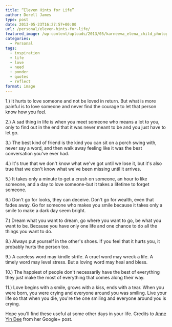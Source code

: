 ```yaml
---
title: “Eleven Hints for Life”
author: Dorell James
type: post
date: 2013-05-23T16:27:57+00:00
url: /personal/eleven-hints-for-life/
featured_image: /wp-content/uploads/2013/05/karneeva_elena_child_photography_81.jpg
categories:
  - Personal
tags:
  - inspiration
  - life
  - love
  - need
  - ponder
  - quotes
  - reflect
format: image
---
```


1.) It hurts to love someone and not be loved in return. But what is more painful is to love someone and never find the courage to let that person know how you feel.

2.) A sad thing in life is when you meet someone who means a lot to you, only to find out in the end that it was never meant to be and you just have to let go.

3.) The best kind of friend is the kind you can sit on a porch swing with, never say a word, and then walk away feeling like it was the best conversation you've ever had.

4.) It's true that we don't know what we've got until we lose it, but it's also true that we don't know what we've been missing until it arrives.

5.) It takes only a minute to get a crush on someone, an hour to like someone, and a day to love someone-but it takes a lifetime to forget someone.

6.) Don't go for looks, they can deceive. Don't go for wealth, even that fades away. Go for someone who makes you smile because it takes only a smile to make a dark day seem bright.

7.) Dream what you want to dream, go where you want to go, be what you want to be. Because you have only one life and one chance to do all the things you want to do.

8.) Always put yourself in the other's shoes. If you feel that it hurts you, it probably hurts the person too.

9.) A careless word may kindle strife. A cruel word may wreck a life. A timely word may level stress. But a loving word may heal and bless.

10.) The happiest of people don't necessarily have the best of everything they just make the most of everything that comes along their way.

11.) Love begins with a smile, grows with a kiss, ends with a tear. When you were born, you were crying and everyone around you was smiling. Live your life so that when you die, you're the one smiling and everyone around you is crying.

Hope you'll find these useful at some other days in your life. Credits to <a href="https://plus.google.com/109251198840755167429" target="_blank">Anne Yin Dee</a> from her Google+ post.
